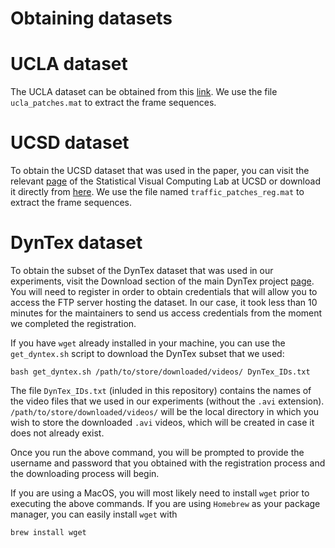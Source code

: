# Obtaining datasets

# UCLA dataset
The UCLA dataset can be obtained from this [link](https://drive.google.com/file/d/0BxMIVlhgRmcbN3pRa0dyaHpHV1E/view?usp=sharing). We use the file `ucla_patches.mat` to extract the frame sequences.

# UCSD dataset
To obtain the UCSD dataset that was used in the paper, you can visit the relevant [page](http://www.svcl.ucsd.edu/projects/traffic/) of the Statistical Visual Computing Lab at UCSD or download it directly from [here](http://www.svcl.ucsd.edu/projects/traffic/db/trafficdb.tgz). We use the file named `traffic_patches_reg.mat` to extract the frame sequences.

# DynTex dataset
To obtain the subset of the DynTex dataset that was used in our experiments, visit the Download section of the main DynTex project [page](http://dyntex.univ-lr.fr/index.html). You will need to register in order to obtain credentials that will allow you to access the FTP server hosting the dataset. In our case, it took less than 10 minutes for the maintainers to send us access credentials from the moment we completed the registration. 

If you have `wget` already installed in your machine, you can use the `get_dyntex.sh` script to download the DynTex subset that we used:

```
bash get_dyntex.sh /path/to/store/downloaded/videos/ DynTex_IDs.txt
```
The file `DynTex_IDs.txt` (inluded in this repository) contains the names of the video files that we used in our experiments (without the `.avi` extension). `/path/to/store/downloaded/videos/` will be the local directory in which you wish to store the downloaded `.avi` videos, which will be created in case it does not already exist. 

Once you run the above command, you will be prompted to provide the username and password that you obtained with the registration process and the downloading process will begin.


If you are using a MacOS, you will most likely need to install `wget` prior to executing the above commands. If you are using `Homebrew` as your package manager, you can easily install `wget` with

```
brew install wget
```